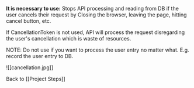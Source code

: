 **It is necessary to use:**
Stops API processing and reading from DB if the user cancels their request by Closing the browser, leaving the page, hitting cancel button, etc.

If CancellationToken is not used, API will process the request disregarding the user's cancellation which is waste of resources.

NOTE: Do not use if you want to process the user entry no matter what. E.g. record the user entry to DB.

![[cancellation.jpg]]


Back to [[Project Steps]]